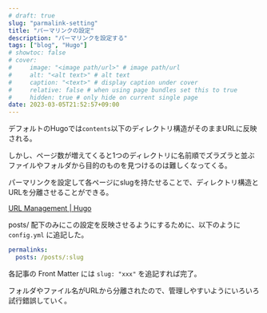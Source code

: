 ```yaml
---
# draft: true
slug: "parmalink-setting"
title: "パーマリンクの設定"
description: "パーマリンクを設定する"
tags: ["blog", "Hugo"]
# showtoc: false
# cover:
#     image: "<image path/url>" # image path/url
#     alt: "<alt text>" # alt text
#     caption: "<text>" # display caption under cover
#     relative: false # when using page bundles set this to true
#     hidden: true # only hide on current single page
date: 2023-03-05T21:52:57+09:00
---
```


デフォルトのHugoでは`contents`以下のディレクトリ構造がそのままURLに反映される。

しかし、ページ数が増えてくると1つのディレクトリに名前順でズラズラと並ぶファイルやフォルダから目的のものを見つけるのは難しくなってくる。

パーマリンクを設定して各ページにslugを持たせることで、ディレクトリ構造とURLを分離させることができる。

[URL Management | Hugo](https://gohugo.io/content-management/urls/)

posts/ 配下のみにこの設定を反映させるようにするために、以下のように `config.yml` に追記した。

```yaml
permalinks:
  posts: /posts/:slug
```

各記事の Front Matter には `slug: "xxx"` を追記すれば完了。

フォルダやファイル名がURLから分離されたので、管理しやすいようにいろいろ試行錯誤していく。